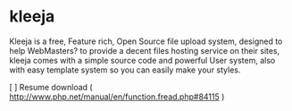 kleeja
======

Kleeja is a free, Feature rich, Open Source file upload system, designed to help WebMasters? to provide a decent files hosting service on their sites, kleeja comes with a simple source code and powerful User system, also with easy template system so you can easily make your styles.



[ ] Resume download ( http://www.php.net/manual/en/function.fread.php#84115 )
